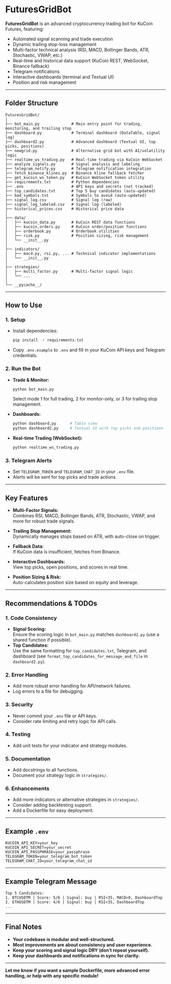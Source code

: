 # FuturesGridBot

**FuturesGridBot** is an advanced cryptocurrency trading bot for KuCoin Futures, featuring:

- Automated signal scanning and trade execution
- Dynamic trailing stop-loss management
- Multi-factor technical analysis (RSI, MACD, Bollinger Bands, ATR, Stochastic, VWAP, etc.)
- Real-time and historical data support (KuCoin REST, WebSocket, Binance fallback)
- Telegram notifications
- Interactive dashboards (terminal and Textual UI)
- Position and risk management

---

## Folder Structure

```
FuturesGridBot/
│
├── bot_main.py              # Main entry point for trading, monitoring, and trailing stop
├── dashboard.py             # Terminal dashboard (DataTable, signal log)
├── dashboard2.py            # Advanced dashboard (Textual UI, top picks, positions)
├── newgrid.py               # Alternative grid bot with AI/volatility logic
├── realtime_ws_trading.py   # Real-time trading via KuCoin WebSocket
├── analyze_signals.py       # Signal analysis and labeling
├── telegram_notify.py       # Telegram notification integration
├── fetch_binance_klines.py  # Binance kline fallback fetcher
├── get_kucoin_ws_token.py   # KuCoin WebSocket token utility
├── requirements.txt         # Python dependencies
├── .env                     # API keys and secrets (not tracked)
├── top_candidates.txt       # Top 5 buy candidates (auto-updated)
├── bad_symbols.txt          # Symbols to avoid (auto-updated)
├── signal_log.csv           # Signal log (raw)
├── signal_log_labeled.csv   # Signal log (labeled)
├── historical_prices.csv    # Historical price data
│
├── data/
│   ├── kucoin_data.py       # KuCoin REST data functions
│   ├── kucoin_orders.py     # KuCoin order/position functions
│   ├── orderbook.py         # Orderbook utilities
│   ├── risk.py              # Position sizing, risk management
│   └── __init__.py
│
├── indicators/
│   ├── macd.py, rsi.py, ... # Technical indicator implementations
│   └── __init__.py
│
├── strategies/
│   ├── multi_factor.py      # Multi-factor signal logic
│   └── ...
│
└── __pycache__/
```

---

## How to Use

### 1. **Setup**

- Install dependencies:
  ```sh
  pip install -r requirements.txt
  ```
- Copy `.env.example` to `.env` and fill in your KuCoin API keys and Telegram credentials.

### 2. **Run the Bot**

- **Trade & Monitor:**  
  ```sh
  python bot_main.py
  ```
  Select mode 1 for full trading, 2 for monitor-only, or 3 for trailing stop management.

- **Dashboards:**  
  ```sh
  python dashboard.py      # Table view
  python dashboard2.py     # Textual UI with top picks and positions
  ```

- **Real-time Trading (WebSocket):**  
  ```sh
  python realtime_ws_trading.py
  ```

### 3. **Telegram Alerts**

- Set `TELEGRAM_TOKEN` and `TELEGRAM_CHAT_ID` in your `.env` file.
- Alerts will be sent for top picks and trade actions.

---

## Key Features

- **Multi-Factor Signals:**  
  Combines RSI, MACD, Bollinger Bands, ATR, Stochastic, VWAP, and more for robust trade signals.

- **Trailing Stop Management:**  
  Dynamically manages stops based on ATR, with auto-close on trigger.

- **Fallback Data:**  
  If KuCoin data is insufficient, fetches from Binance.

- **Interactive Dashboards:**  
  View top picks, open positions, and scores in real time.

- **Position Sizing & Risk:**  
  Auto-calculates position size based on equity and leverage.

---

## Recommendations & TODOs

### 1. **Code Consistency**
- **Signal Scoring:**  
  Ensure the scoring logic in `bot_main.py` matches `dashboard2.py` (use a shared function if possible).
- **Top Candidates:**  
  Use the same formatting for `top_candidates.txt`, Telegram, and dashboard (see `format_top_candidates_for_message_and_file` in `dashboard2.py`).

### 2. **Error Handling**
- Add more robust error handling for API/network failures.
- Log errors to a file for debugging.

### 3. **Security**
- Never commit your `.env` file or API keys.
- Consider rate limiting and retry logic for API calls.

### 4. **Testing**
- Add unit tests for your indicator and strategy modules.

### 5. **Documentation**
- Add docstrings to all functions.
- Document your strategy logic in `strategies/`.

### 6. **Enhancements**
- Add more indicators or alternative strategies in `strategies/`.
- Consider adding backtesting support.
- Add a Dockerfile for easy deployment.

---

## Example `.env`

```
KUCOIN_API_KEY=your_key
KUCOIN_API_SECRET=your_secret
KUCOIN_API_PASSPHRASE=your_passphrase
TELEGRAM_TOKEN=your_telegram_bot_token
TELEGRAM_CHAT_ID=your_telegram_chat_id
```

---

## Example Telegram Message

```
Top 5 Candidates:
1. BTCUSDTM | Score: 5/6 | Signal: buy | RSI<35, MACD>0, DashboardTop
2. ETHUSDTM | Score: 4/6 | Signal: buy | RSI<35, DashboardTop
...
```

---

## Final Notes

- **Your codebase is modular and well-structured.**
- **Most improvements are about consistency and user experience.**
- **Keep your scoring and signal logic DRY (don’t repeat yourself).**
- **Keep your dashboards and notifications in sync for clarity.**

---

**Let me know if you want a sample Dockerfile, more advanced error handling, or help with any specific module!**